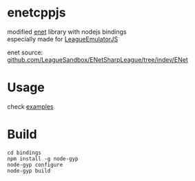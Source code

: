 # enetcppjs

modified [enet](https://github.com/lsalzman/enet) library with nodejs bindings  
especially made for [LeagueEmulatorJS](https://github.com/Karmel0x/LeagueEmulatorJS)

enet source:  
[github.com/LeagueSandbox/ENetSharpLeague/tree/indev/ENet](https://github.com/LeagueSandbox/ENetSharpLeague/tree/indev/ENet)

# Usage
check [examples](examples)

# Build
```
cd bindings
npm install -g node-gyp
node-gyp configure
node-gyp build
```
